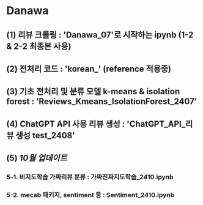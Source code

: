 # Danawa
## (1) 리뷰 크롤링 : 'Danawa_07'로 시작하는 ipynb (1-2 & 2-2 최종본 사용)
## (2) 전처리 코드 : 'korean_' (reference 적용중)
## (3) 기초 전처리 및 분류 모델 k-means & isolation forest : 'Reviews_Kmeans_IsolationForest_2407'
## (4) ChatGPT API 사용 리뷰 생성 : 'ChatGPT_API_리뷰 생성 test_2408'

## (5) *10월 업데이트* 
### 5-1. 비지도학습 가짜리뷰 분류 : 가짜진짜지도학습_2410.ipynb
### 5-2. mecab 패키지, sentiment 등 : Sentiment_2410.ipynb
